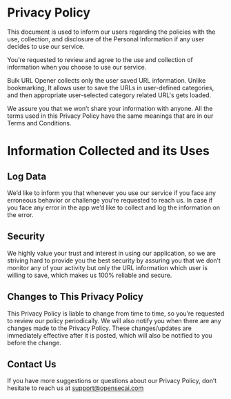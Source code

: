 # Privacy Policy
This document is used to inform our users regarding the policies with the use, collection, and disclosure of the Personal Information if any user decides to use our service.

You’re requested to review and agree to the use and collection of information when you choose to use our service.

Bulk URL Opener collects only the user saved URL information. Unlike bookmarking, It allows user to save the URLs in user-defined categories, and then appropriate user-selected category related URL's gets loaded.

We assure you that we won’t share your information with anyone. All the terms used in this Privacy Policy have the same meanings that are in our Terms and Conditions.
# Information Collected and its Uses
## Log Data
We’d like to inform you that whenever you use our service if you face any erroneous behavior or challenge you’re requested to reach us. In case if you face any error in the app we’d like to collect and log the information on the error.
## Security
We highly value your trust and interest in using our application, so we are striving hard to provide you the best security by assuring you that we don’t monitor any of your activity but only the URL information which user is willing to save, which makes us 100% reliable and secure.
## Changes to This Privacy Policy
This Privacy Policy is liable to change from time to time, so you’re requested to review our policy periodically. We will also notify you when there are any changes made to the Privacy Policy.
These changes/updates are immediately effective after it is posted, which will also be notified to you before the change.
## Contact Us
If you have more suggestions or questions about our Privacy Policy, don’t hesitate to reach us at support@opensecai.com
